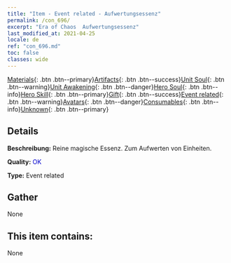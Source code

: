 ```yaml
---
title: "Item - Event related - Aufwertungsessenz"
permalink: /con_696/
excerpt: "Era of Chaos  Aufwertungsessenz"
last_modified_at: 2021-04-25
locale: de
ref: "con_696.md"
toc: false
classes: wide
---
```

 [Materials](/ItemsDE/){: .btn .btn--primary}[Artifacts](/ItemsDE/Artifacts/){: .btn .btn--success}[Unit Soul](/ItemsDE/UnitSoul/){: .btn .btn--warning}[Unit Awakening](/ItemsDE/UnitAwakening/){: .btn .btn--danger}[Hero Soul](/ItemsDE/HeroSoul/){: .btn .btn--info}[Hero Skill](/ItemsDE/HeroSkill/){: .btn .btn--primary}[Gift](/ItemsDE/Gift/){: .btn .btn--success}[Event related](/ItemsDE/Events/){: .btn .btn--warning}[Avatars](/ItemsDE/Avatars/){: .btn .btn--danger}[Consumables](/ItemsDE/Consumables/){: .btn .btn--info}[Unknown](/ItemsDE/Unknown/){: .btn .btn--primary}

## Details
 **Beschreibung:** Reine magische Essenz. Zum Aufwerten von Einheiten.

 **Quality:** <span style="color: #0000CD">OK</span>

 **Type:** Event related

## Gather

  None

## This item contains:

  None

